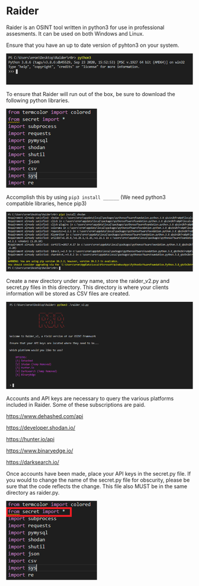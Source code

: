 # Raider

Raider is an OSINT tool written in python3 for use in professional assesments. It can be used on both Windows and Linux. 

Ensure that you have an up to date version of pyhton3 on your system. 

![](readme_images/r8r_4.PNG )

To ensure that Raider will run out of the box, be sure to download the following python libraries.

![](readme_images/r8r_2.PNG )

Accomplish this by using `pip3 install ______` (We need python3 compatible libraries, hence pip3)

![](readme_images/r8r_3.PNG )

Create a new directory under any name, store the raider_v2.py and secret.py files in this directory. This directory is where your clients information will be stored as CSV files are created. 

![](readme_images/r8r_1.PNG )

Accounts and API keys are necessary to query the various platforms included in Raider. Some of these subscriptions are paid.   

https://www.dehashed.com/api

https://developer.shodan.io/

https://hunter.io/api

https://www.binaryedge.io/

https://darksearch.io/

Once accounts have been made, place your API keys in the secret.py file. If you would to change the name of the secret.py file for obscurity, please be sure that the code reflects the change. This file also MUST be in the same directory as raider.py. 

![](readme_images/r8r_5.PNG )



